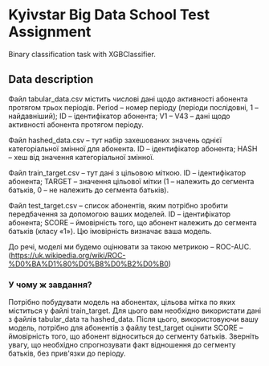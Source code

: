 # Kyivstar Big Data School Test Assignment
Binary classification task with XGBClassifier. 

## Data description
Файл tabular_data.csv містить числові дані щодо активності абонента протягом трьох періодів.
Period – номер періоду (періоди послідовні, 1 – найдавніший);
ID – ідентифікатор абонента;
V1 – V43 – дані щодо активності абонента протягом періоду.

Файл hashed_data.csv – тут набір захешованих значень однієї категоріальної змінної для абонента.
ID – ідентифікатор абонента;
HASH – хеш від значення категоріальної змінної.

Файл train_target.csv – тут дані з цільовою міткою. 
ID – ідентифікатор абонента; 
TARGET – значення цільової мітки (1 – належить до сегмента батьків, 0 – не належить до сегмента батьків).

Файл test_target.csv – список абонентів, яким потрібно зробити передбачення за допомогою ваших моделей. 
ID – ідентифікатор абонента; 
SCORE – ймовірність того, що абонент належить до сегмента батьків (класу «1»). Цю імовірність визначає ваша модель.

До речі, моделі ми будемо оцінювати за такою метрикою – ROC-AUC. (https://uk.wikipedia.org/wiki/ROC-%D0%BA%D1%80%D0%B8%D0%B2%D0%B0)

### У чому ж завдання?

Потрібно побудувати модель на абонентах, цільова мітка по яких міститься у файлі train_target.
Для цього вам необхідно використати дані з файлів tabular_data та hashed_data. Після цього, використовуючи вашу модель, потрібно для абонентів з файлу test_target оцінити SCORE – ймовірність того, що абонент відноситься до сегменту батьків. Зверніть увагу, що необхідно спрогнозувати факт відношення до сегменту батьків, без прив'язки до періоду.


